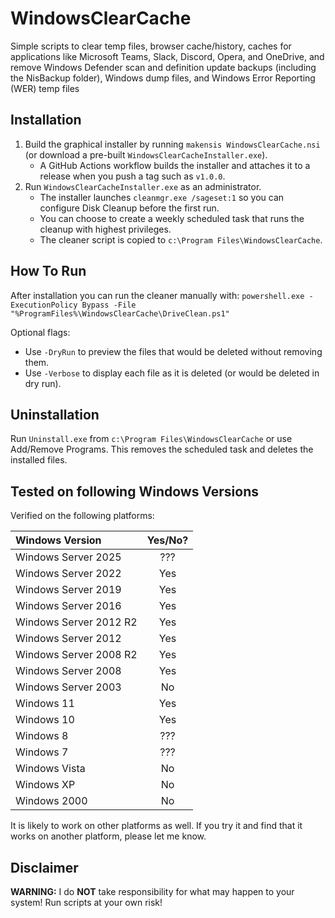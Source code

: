 # WindowsClearCache

Simple scripts to clear temp files, browser cache/history, caches for applications like Microsoft Teams, Slack, Discord, Opera,
and OneDrive, and remove Windows Defender scan and definition update backups (including the NisBackup folder), Windows dump files, and Windows Error Reporting (WER) temp files

## Installation

1) Build the graphical installer by running `makensis WindowsClearCache.nsi` (or download a pre-built `WindowsClearCacheInstaller.exe`).
   - A GitHub Actions workflow builds the installer and attaches it to a release when you push a tag such as `v1.0.0`.
2) Run `WindowsClearCacheInstaller.exe` as an administrator.
   - The installer launches `cleanmgr.exe /sageset:1` so you can configure Disk Cleanup before the first run.
   - You can choose to create a weekly scheduled task that runs the cleanup with highest privileges.
   - The cleaner script is copied to `c:\Program Files\WindowsClearCache`.

## How To Run

After installation you can run the cleaner manually with:
`powershell.exe -ExecutionPolicy Bypass -File "%ProgramFiles%\WindowsClearCache\DriveClean.ps1"`

Optional flags:

- Use `-DryRun` to preview the files that would be deleted without removing them.
- Use `-Verbose` to display each file as it is deleted (or would be deleted in dry run).

## Uninstallation

Run `Uninstall.exe` from `c:\Program Files\WindowsClearCache` or use Add/Remove Programs. This removes the scheduled task and deletes the installed files.

## Tested on following Windows Versions

Verified on the following platforms:

|Windows Version         |Yes/No?|
|:-----------------------|:-----:|
| Windows Server 2025    | ???   |
| Windows Server 2022    | Yes   |
| Windows Server 2019    | Yes   |
| Windows Server 2016    | Yes   |
| Windows Server 2012 R2 | Yes   |
| Windows Server 2012    | Yes   |
| Windows Server 2008 R2 | Yes   |
| Windows Server 2008    | Yes   |
| Windows Server 2003    | No    |
| Windows 11             | Yes   |
| Windows 10             | Yes   |
| Windows 8              | ???   |
| Windows 7              | ???   |
| Windows Vista          | No    |
| Windows XP             | No    |
| Windows 2000           | No    |

It is likely to work on other platforms as well. If you try it and find that it works on another platform, please let me know.

## Disclaimer

**WARNING:** I do **NOT** take responsibility for what may happen to your system! Run scripts at your own risk!
